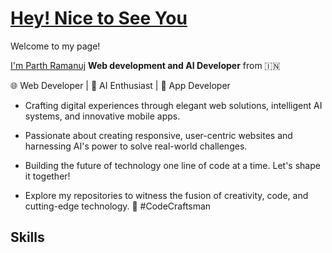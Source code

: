 # [**Hey! Nice to See You**](https://github.com/parthramanuj64)
 Welcome to my page! 

[I'm Parth Ramanuj](https://github.com/parthramanuj64)
**Web development and AI Developer** from 🇮🇳


🌐 Web Developer | 🤖 AI Enthusiast | 📱 App Developer

* Crafting digital experiences through elegant web solutions, intelligent AI systems, and innovative mobile apps.

* Passionate about creating responsive, user-centric websites and harnessing AI's power to solve real-world challenges.

* Building the future of technology one line of code at a time. Let's shape it together!

* Explore my repositories to witness the fusion of creativity, code, and cutting-edge technology. 🚀 #CodeCraftsman

## **Skills**
